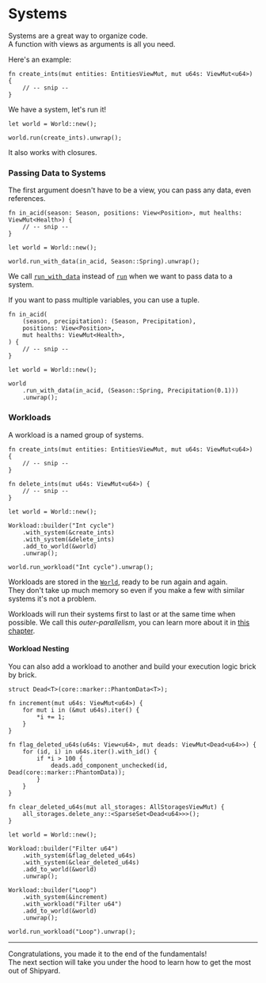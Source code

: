 # Systems

Systems are a great way to organize code.  
A function with views as arguments is all you need.

Here's an example:

```rust, noplaypen
fn create_ints(mut entities: EntitiesViewMut, mut u64s: ViewMut<u64>) {
    // -- snip --
}
```

We have a system, let's run it!

```rust, noplaypen
let world = World::new();

world.run(create_ints).unwrap();
```

It also works with closures.

### Passing Data to Systems

The first argument doesn't have to be a view, you can pass any data, even references.

```rust, noplaypen
fn in_acid(season: Season, positions: View<Position>, mut healths: ViewMut<Health>) {
    // -- snip --
}

let world = World::new();

world.run_with_data(in_acid, Season::Spring).unwrap();
```

We call [`run_with_data`](https://docs.rs/shipyard/0.5.0/shipyard/struct.World.html#method.run_with_data) instead of [`run`](https://docs.rs/shipyard/0.5.0/shipyard/struct.World.html#method.run) when we want to pass data to a system.

If you want to pass multiple variables, you can use a tuple.

```rust, noplaypen
fn in_acid(
    (season, precipitation): (Season, Precipitation),
    positions: View<Position>,
    mut healths: ViewMut<Health>,
) {
    // -- snip --
}

let world = World::new();

world
    .run_with_data(in_acid, (Season::Spring, Precipitation(0.1)))
    .unwrap();
```

### Workloads

A workload is a named group of systems.

```rust, noplaypen
fn create_ints(mut entities: EntitiesViewMut, mut u64s: ViewMut<u64>) {
    // -- snip --
}

fn delete_ints(mut u64s: ViewMut<u64>) {
    // -- snip --
}

let world = World::new();

Workload::builder("Int cycle")
    .with_system(&create_ints)
    .with_system(&delete_ints)
    .add_to_world(&world)
    .unwrap();

world.run_workload("Int cycle").unwrap();
```

Workloads are stored in the [`World`](https://docs.rs/shipyard/0.5.0/shipyard/struct.World.html), ready to be run again and again.  
They don't take up much memory so even if you make a few with similar systems it's not a problem.

Workloads will run their systems first to last or at the same time when possible. We call this _outer-parallelism_, you can learn more about it in [this chapter](../going-further/parallelism.md).

#### Workload Nesting

You can also add a workload to another and build your execution logic brick by brick.

```rust, noplaypen
struct Dead<T>(core::marker::PhantomData<T>);

fn increment(mut u64s: ViewMut<u64>) {
    for mut i in (&mut u64s).iter() {
        *i += 1;
    }
}

fn flag_deleted_u64s(u64s: View<u64>, mut deads: ViewMut<Dead<u64>>) {
    for (id, i) in u64s.iter().with_id() {
        if *i > 100 {
            deads.add_component_unchecked(id, Dead(core::marker::PhantomData));
        }
    }
}

fn clear_deleted_u64s(mut all_storages: AllStoragesViewMut) {
    all_storages.delete_any::<SparseSet<Dead<u64>>>();
}

let world = World::new();

Workload::builder("Filter u64")
    .with_system(&flag_deleted_u64s)
    .with_system(&clear_deleted_u64s)
    .add_to_world(&world)
    .unwrap();

Workload::builder("Loop")
    .with_system(&increment)
    .with_workload("Filter u64")
    .add_to_world(&world)
    .unwrap();

world.run_workload("Loop").unwrap();
```

---

Congratulations, you made it to the end of the fundamentals!  
The next section will take you under the hood to learn how to get the most out of Shipyard.
